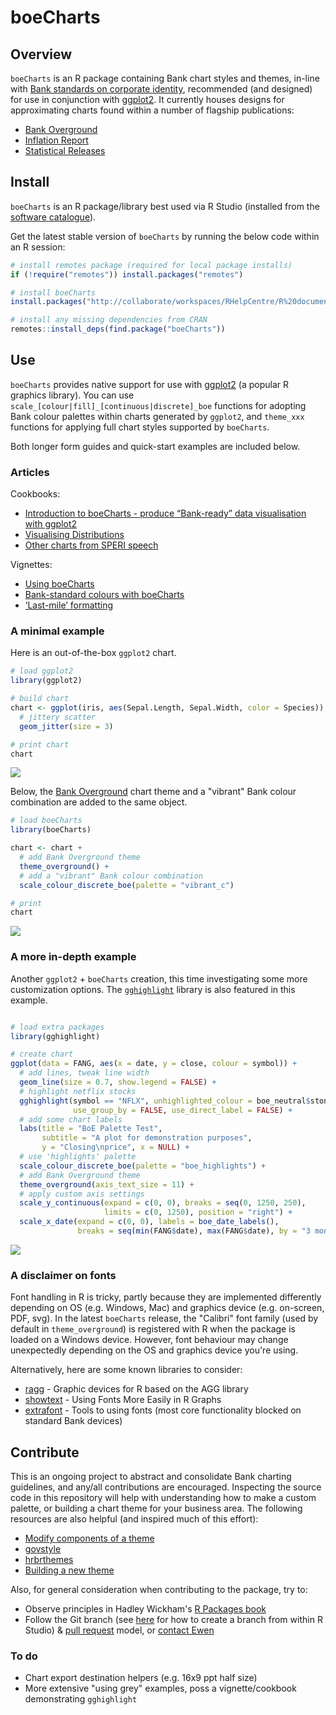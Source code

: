 <!-- README.md is generated from README.Rmd. Please edit that file -->
boeCharts
=========

Overview
--------

`boeCharts` is an R package containing Bank chart styles and themes, in-line with [Bank standards on corporate identity](https://bankofengland.frontify.com/d/RPk6pMZziBFw/bank-standards), recommended (and designed) for use in conjunction with [ggplot2](https://ggplot2.tidyverse.org/). It currently houses designs for approximating charts found within a number of flagship publications:

-   [Bank Overground](https://www.bankofengland.co.uk/bank-overground)
-   [Inflation Report](https://www.bankofengland.co.uk/inflation-report/2018/august-2018/global-economic-and-financial-market-developments)
-   [Statistical Releases](https://www.bankofengland.co.uk/statistics/money-and-credit/2019/april-2019)

Install
-------

`boeCharts` is an R package/library best used via R Studio (installed from the [software catalogue](http://sccm-wl-mgt-01/CMApplicationCatalog)).

Get the latest stable version of `boeCharts` by running the below code within an R session:

``` r
# install remotes package (required for local package installs)
if (!require("remotes")) install.packages("remotes")

# install boeCharts
install.packages("http://collaborate/workspaces/RHelpCentre/R%20documents/Packages/boeCharts_1.1.0.zip", repos = NULL, type = "binary")

# install any missing dependencies from CRAN
remotes::install_deps(find.package("boeCharts"))
```

Use
---

`boeCharts` provides native support for use with [ggplot2](https://ggplot2.tidyverse.org/) (a popular R graphics library). You can use `scale_[colour|fill]_[continuous|discrete]_boe` functions for adopting Bank colour palettes within charts generated by `ggplot2`, and `theme_xxx` functions for applying full chart styles supported by `boeCharts`.

Both longer form guides and quick-start examples are included below.

### Articles

Cookbooks:

-   [Introduction to boeCharts - produce “Bank-ready” data visualisation with ggplot2](http://collaborate/workspaces/RHelpCentre/R%20Markdown/boeCharts_intro.html)
-   [Visualising Distributions](http://collaborate/workspaces/RHelpCentre/R%20Markdown/ChartsVisualisingDistributions.html)
-   [Other charts from SPERI speech](http://collaborate/workspaces/RHelpCentre/R%20Markdown/ChartsOthers.html)

Vignettes:

-   [Using boeCharts](http://collaborate/workspaces/RHelpCentre/R%20Markdown/using-boeCharts.html)
-   [Bank-standard colours with boeCharts](http://collaborate/workspaces/RHelpCentre/R%20Markdown/Bank-standard-colours-with-boeCharts.html)
-   [‘Last-mile’ formatting](http://collaborate/workspaces/RHelpCentre/R%20Markdown/last-mile-formatting.html)

### A minimal example

Here is an out-of-the-box `ggplot2` chart.

``` r
# load ggplot2
library(ggplot2)

# build chart
chart <- ggplot(iris, aes(Sepal.Length, Sepal.Width, color = Species)) +
  # jittery scatter
  geom_jitter(size = 3)

# print chart
chart
```

![](man/figures/README-unnamed-chunk-2-1.png)

Below, the [Bank Overground](https://www.bankofengland.co.uk/bank-overground) chart theme and a "vibrant" Bank colour combination are added to the same object.

``` r
# load boeCharts
library(boeCharts)

chart <- chart +
  # add Bank Overground theme
  theme_overground() +
  # add a "vibrant" Bank colour combination
  scale_colour_discrete_boe(palette = "vibrant_c")

# print
chart
```

![](man/figures/README-unnamed-chunk-3-1.png)

### A more in-depth example

Another `ggplot2` + `boeCharts` creation, this time investigating some more customization options. The [`gghighlight`](https://yutannihilation.github.io/gghighlight/) library is also featured in this example.

``` r

# load extra packages
library(gghighlight)

# create chart
ggplot(data = FANG, aes(x = date, y = close, colour = symbol)) +
  # add lines, tweak line width 
  geom_line(size = 0.7, show.legend = FALSE) +
  # highlight netflix stocks
  gghighlight(symbol == "NFLX", unhighlighted_colour = boe_neutral$stone,
              use_group_by = FALSE, use_direct_label = FALSE) +
  # add some chart labels
  labs(title = "BoE Palette Test",
       subtitle = "A plot for demonstration purposes",
       y = "Closing\nprice", x = NULL) +
  # use 'highlights' palette
  scale_colour_discrete_boe(palette = "boe_highlights") +
  # add Bank Overground theme
  theme_overground(axis_text_size = 11) +
  # apply custom axis settings
  scale_y_continuous(expand = c(0, 0), breaks = seq(0, 1250, 250), 
                     limits = c(0, 1250), position = "right") +
  scale_x_date(expand = c(0, 0), labels = boe_date_labels(),
               breaks = seq(min(FANG$date), max(FANG$date), by = "3 months"))
```

![](man/figures/README-example-1.png)

### A disclaimer on fonts

Font handling in R is tricky, partly because they are implemented differently depending on OS (e.g. Windows, Mac) and graphics device (e.g. on-screen, PDF, svg). In the latest `boeCharts` release, the "Calibri" font family (used by default in `theme_overground`) is registered with R when the package is loaded on a Windows device. However, font behaviour may change unexpectedly depending on the OS and graphics device you're using.

Alternatively, here are some known libraries to consider:

-   [ragg](https://ragg.r-lib.org/) - Graphic devices for R based on the AGG library
-   [showtext](https://cran.r-project.org/web/packages/showtext/index.html) - Using Fonts More Easily in R Graphs
-   [extrafont](https://cran.r-project.org/web/packages/extrafont/) - Tools to using fonts (most core functionality blocked on standard Bank devices)

Contribute
----------

This is an ongoing project to abstract and consolidate Bank charting guidelines, and any/all contributions are encouraged. Inspecting the source code in this repository will help with understanding how to make a custom palette, or building a chart theme for your business area. The following resources are also helpful (and inspired much of this effort):

-   [Modify components of a theme](https://ggplot2.tidyverse.org/reference/theme.html)
-   [govstyle](https://github.com/ukgovdatascience/govstyle)
-   [hrbrthemes](https://github.com/hrbrmstr/hrbrthemes)
-   [Building a new theme](https://bookdown.org/rdpeng/RProgDA/building-a-new-theme.html)

Also, for general consideration when contributing to the package, try to:

-   Observe principles in Hadley Wickham's [R Packages book](https://r-pkgs.org/)
-   Follow the Git branch (see [here](https://blog.rstudio.com/2017/09/13/rstudio-v1.1-the-little-things/) for how to create a branch from within R Studio) & [pull request](https://docs.microsoft.com/en-us/azure/devops/repos/git/pullrequest?view=azure-devops) model, or [contact Ewen](mailto:ewen.henderson@bankofengland.co.uk)

### To do

-   Chart export destination helpers (e.g. 16x9 ppt half size)
-   More extensive "using grey" examples, poss a vignette/cookbook demonstrating `gghighlight`
